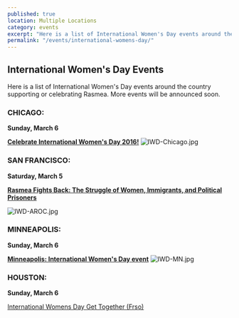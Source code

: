 ```yaml
---
published: true
location: Multiple Locations
category: events
excerpt: "Here is a list of International Women's Day events around the country supporting or celebrating Rasmea."
permalink: "/events/international-womens-day/"
---
```



## International Women's Day Events

Here is a list of International Women's Day events around the country supporting or celebrating Rasmea. More events will be announced soon.

### **CHICAGO:**
**Sunday, March 6**

**[Celebrate International Women's Day 2016!](https://www.facebook.com/events/694389607370561/)**
![IWD-Chicago.jpg]({{site.baseurl}}/assets/img/IWD-Chicago.jpg)

### **SAN FRANCISCO:**
**Saturday, March 5**

**[Rasmea Fights Back: The Struggle of Women, Immigrants, and Political Prisoners](https://www.facebook.com/events/964191720354093/)**

![IWD-AROC.jpg]({{site.baseurl}}/assets/img/IWD-AROC.jpg)

### **MINNEAPOLIS:**
**Sunday, March 6**

[**Minneapolis: International Women's Day event**](https://www.facebook.com/events/1105663326133418/)
![IWD-MN.jpg]({{site.baseurl}}/assets/img/IWD-MN.jpg)

### **HOUSTON:**
**Sunday, March 6**

[International Womens Day Get Together (Frso)](http://www.timeout.com/houston/things-to-do/international-womens-day-get-together-frso)
